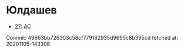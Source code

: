 # Юлдашев
- [27: AC](27.md)

Commit: 49663bb726303c58cf779182935d9695c8b395cd
 fetched at: 20201105-143308
